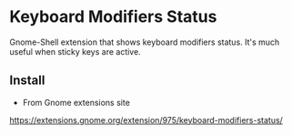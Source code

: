 # Keyboard Modifiers Status

 Gnome-Shell extension that shows keyboard modifiers status. It's much useful when sticky keys are active.
 
## Install

- From Gnome extensions site

 https://extensions.gnome.org/extension/975/keyboard-modifiers-status/
